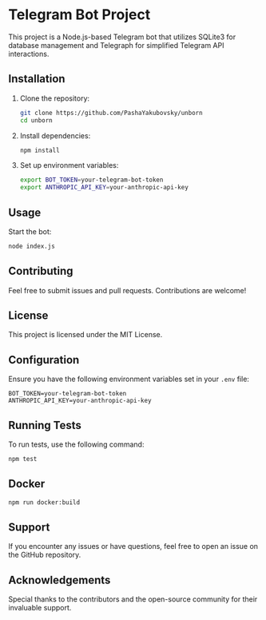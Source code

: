 # Telegram Bot Project

This project is a Node.js-based Telegram bot that utilizes SQLite3 for database management and Telegraph for simplified Telegram API interactions.

## Installation

1. Clone the repository:

    ```sh
    git clone https://github.com/PashaYakubovsky/unborn
    cd unborn
    ```

2. Install dependencies:

    ```sh
    npm install
    ```

3. Set up environment variables:
    ```sh
    export BOT_TOKEN=your-telegram-bot-token
    export ANTHROPIC_API_KEY=your-anthropic-api-key
    ```

## Usage

Start the bot:

```sh
node index.js
```

## Contributing

Feel free to submit issues and pull requests. Contributions are welcome!

## License

This project is licensed under the MIT License.

## Configuration

Ensure you have the following environment variables set in your `.env` file:

```
BOT_TOKEN=your-telegram-bot-token
ANTHROPIC_API_KEY=your-anthropic-api-key
```

## Running Tests

To run tests, use the following command:

```sh
npm test
```

## Docker

```sh
npm run docker:build
```

## Support

If you encounter any issues or have questions, feel free to open an issue on the GitHub repository.

## Acknowledgements

Special thanks to the contributors and the open-source community for their invaluable support.
